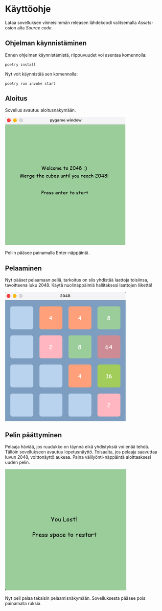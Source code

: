 # Käyttöohje

Lataa sovelluksen viimeisimmän releasen lähdekoodi valitsemalla _Assets_-osion alta _Source code_.

## Ohjelman käynnistäminen

Ennen ohjelman käynnistämistä, riippuvuudet voi asentaa komennolla:

```bash
poetry install
```

Nyt voit käynnistää sen komennolla:

```
poetry run invoke start
```

## Aloitus
Sovellus avautuu aloitusnäkymään. 

![](https://github.com/irismayigyu/ot-harjoitustyo/blob/master/2048-peli/dokumentaatio/Screenshot%202023-04-30%20at%200.20.01.png)

Peliin pääsee painamalla Enter-näppäintä.

## Pelaaminen

Nyt pääset pelaamaan peliä, tarkoitus on siis yhdistää laattoja toisiinsa, tavoitteena luku 2048. Käytä nuolinäppäimiä hallitaksesi laattojen liikettä! 

![](https://github.com/irismayigyu/ot-harjoitustyo/blob/master/2048-peli/dokumentaatio/Screenshot%202023-04-30%20at%200.21.36.png)

## Pelin päättyminen

Pelaaja häviää, jos ruudukko on täynnä eikä yhdistyksiä voi enää tehdä. Tällöin sovellukseen avautuu lopetusnäyttö. Toisaalta, jos pelaaja saavuttaa luvun 2048, voittonäyttö aukeaa. Paina välilyönti-näppäintä aloittaaksesi uuden pelin. 

![](https://github.com/irismayigyu/ot-harjoitustyo/blob/master/2048-peli/dokumentaatio/Screenshot%202023-04-30%20at%200.24.23.png)

Nyt peli palaa takaisin pelaamisnäkymään. Sovelluksesta pääsee pois painamalla ruksia. 
